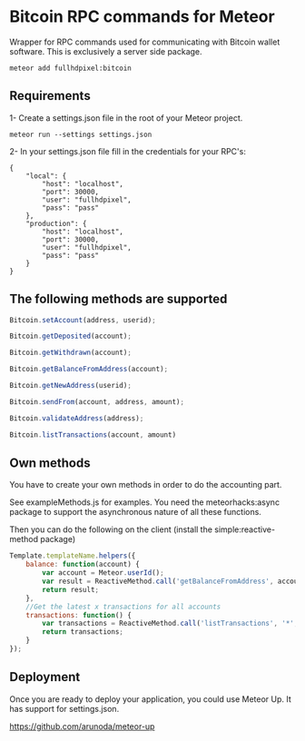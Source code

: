 # Bitcoin RPC commands for Meteor

Wrapper for RPC commands used for communicating with Bitcoin wallet software. This is exclusively a server side package.

```
meteor add fullhdpixel:bitcoin
```

## Requirements

1- Create a settings.json file in the root of your Meteor project.

```
meteor run --settings settings.json
```

2- In your settings.json file fill in the credentials for your RPC's:

```
{
    "local": {
        "host": "localhost",
        "port": 30000,
        "user": "fullhdpixel",
        "pass": "pass"
    },
    "production": {
        "host": "localhost",
        "port": 30000,
        "user": "fullhdpixel",
        "pass": "pass"
    }
}
```

## The following methods are supported
```javascript
Bitcoin.setAccount(address, userid);
``` 

```javascript
Bitcoin.getDeposited(account);
```

```javascript
Bitcoin.getWithdrawn(account);
```

```javascript
Bitcoin.getBalanceFromAddress(account);
```

```javascript
Bitcoin.getNewAddress(userid);
```

```javascript
Bitcoin.sendFrom(account, address, amount);
```

```javascript
Bitcoin.validateAddress(address);
```

```javascript
Bitcoin.listTransactions(account, amount)
```

## Own methods

You have to create your own methods in order to do the accounting part.

See exampleMethods.js for examples. You need the meteorhacks:async package to support the asynchronous nature of all these functions.

Then you can do the following on the client (install the simple:reactive-method package)

```javascript
Template.templateName.helpers({
    balance: function(account) {
        var account = Meteor.userId();
        var result = ReactiveMethod.call('getBalanceFromAddress', account);
        return result;
    },
    //Get the latest x transactions for all accounts
    transactions: function() {
        var transactions = ReactiveMethod.call('listTransactions', '*', 25);
        return transactions;
    }
});
```

## Deployment

Once you are ready to deploy your application, you could use Meteor Up. It has support for settings.json.

https://github.com/arunoda/meteor-up
